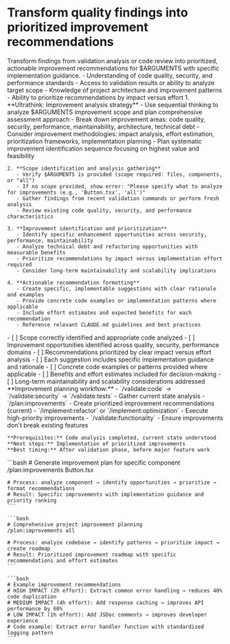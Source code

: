 # Transform quality findings into prioritized improvement recommendations

<instructions>
  <context>
    Transform findings from validation analysis or code review into prioritized, actionable improvement recommendations for $ARGUMENTS with specific implementation guidance.
  </context>

  <requirements>
    - Understanding of code quality, security, and performance standards
    - Access to validation results or ability to analyze target scope
    - Knowledge of project architecture and improvement patterns
    - Ability to prioritize recommendations by impact versus effort
  </requirements>

  <execution>
    1. **Ultrathink: Improvement analysis strategy**
       - Use sequential thinking to analyze $ARGUMENTS improvement scope and plan comprehensive assessment approach
       - Break down improvement areas: code quality, security, performance, maintainability, architecture, technical debt
       - Consider improvement methodologies: impact analysis, effort estimation, prioritization frameworks, implementation planning
       - Plan systematic improvement identification sequence focusing on highest value and feasibility

    2. **Scope identification and analysis gathering**
       - Verify $ARGUMENTS is provided (scope required: files, components, or "all")
       - If no scope provided, show error: "Please specify what to analyze for improvements (e.g., 'Button.tsx', 'all')"
       - Gather findings from recent validation commands or perform fresh analysis
       - Review existing code quality, security, and performance characteristics

    3. **Improvement identification and prioritization**
       - Identify specific enhancement opportunities across security, performance, maintainability
       - Analyze technical debt and refactoring opportunities with measurable benefits
       - Prioritize recommendations by impact versus implementation effort required
       - Consider long-term maintainability and scalability implications

    4. **Actionable recommendation formatting**
       - Create specific, implementable suggestions with clear rationale and examples
       - Provide concrete code examples or implementation patterns where applicable
       - Include effort estimates and expected benefits for each recommendation
       - Reference relevant CLAUDE.md guidelines and best practices
  </execution>

  <validation>
    - [ ] Scope correctly identified and appropriate code analyzed
    - [ ] Improvement opportunities identified across quality, security, performance domains
    - [ ] Recommendations prioritized by clear impact versus effort analysis
    - [ ] Each suggestion includes specific implementation guidance and rationale
    - [ ] Concrete code examples or patterns provided where applicable
    - [ ] Benefits and effort estimates included for decision-making
    - [ ] Long-term maintainability and scalability considerations addressed
  </validation>

  <workflow>
    **Improvement planning workflow:**
    - `/validate:code` → `/validate:security` → `/validate:tests` - Gather current state analysis
    - `/plan:improvements` - Create prioritized improvement recommendations (current)
    - `/implement:refactor` or `/implement:optimization` - Execute high-priority improvements
    - `/validate:functionality` - Ensure improvements don't break existing features

    **Prerequisites:** Code analysis completed, current state understood
    **Next steps:** Implementation of prioritized improvements
    **Best timing:** After validation phase, before major feature work
  </workflow>

  <examples>
    ```bash
    # Generate improvement plan for specific component
    /plan:improvements Button.tsx

    # Process: analyze component → identify opportunities → prioritize → format recommendations
    # Result: Specific improvements with implementation guidance and priority ranking
    ```

    ```bash
    # Comprehensive project improvement planning
    /plan:improvements all

    # Process: analyze codebase → identify patterns → prioritize impact → create roadmap
    # Result: Prioritized improvement roadmap with specific recommendations and effort estimates
    ```

    ```bash
    # Example improvement recommendations
    # HIGH IMPACT (2h effort): Extract common error handling → reduces 40% code duplication
    # MEDIUM IMPACT (4h effort): Add response caching → improves API performance by 60%
    # LOW IMPACT (1h effort): Add JSDoc comments → improves developer experience
    # Code example: Extract error handler function with standardized logging pattern
    ```

  </examples>
</instructions>
